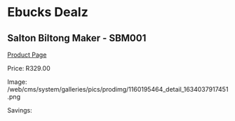 
# Ebucks Dealz
## Salton Biltong Maker - SBM001
[Product Page](https://www.ebucks.com/web/shop/productSelected.do?prodId=1160195464&catId=714962196)

Price: R329.00

Image: /web/cms/system/galleries/pics/prodimg/1160195464_detail_1634037917451.png

Savings: 


	